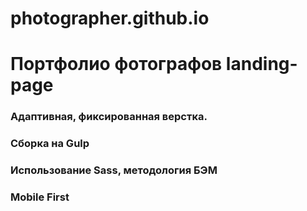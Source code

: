 # photographer.github.io

# Портфолио фотографов landing-page

### Адаптивная, фиксированная верстка. 
### Сборка на Gulp
### Использование Sass, методология БЭМ
### Mobile First
